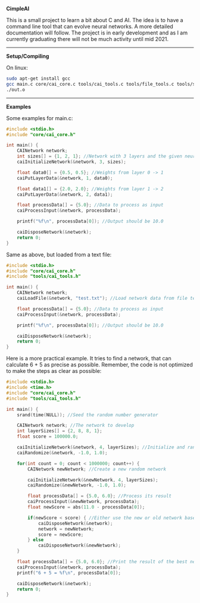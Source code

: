 **CimpleAI**

This is a small project to learn a bit about C and AI. The idea is to have a command line tool that can evolve neural networks. A more detailed documentation will follow. The project is in early development and as I am currently graduating there will not be much activity until mid 2021.

---

**Setup/Compiling**

On linux:
```bash
sudo apt-get install gcc
gcc main.c core/cai_core.c tools/cai_tools.c tools/file_tools.c tools/string_tools.c -o out.o
./out.o
```

---

**Examples**

Some examples for main.c:
```C
#include <stdio.h>
#include "core/cai_core.h"

int main() {
    CAINetwork network;
    int sizes[] = {1, 2, 1}; //Network with 3 layers and the given neuron amounts
    caiInitializeNetwork(&network, 3, sizes);

    float data0[] = {0.5, 0.5}; //Weights from layer 0 -> 1
    caiPutLayerData(&network, 1, data0);

    float data1[] = {2.0, 2.0}; //Weights from layer 1 -> 2
    caiPutLayerData(&network, 2, data1);

    float processData[] = {5.0}; //Data to process as input
    caiProcessInput(&network, processData);

    printf("%f\n", processData[0]); //Output should be 10.0

    caiDisposeNetwork(&network);
    return 0;
}
```

Same as above, but loaded from a text file:
```C
#include <stdio.h>
#include "core/cai_core.h"
#include "tools/cai_tools.h"

int main() {
    CAINetwork network;
    caiLoadFile(&network, "test.txt"); //Load network data from file test.txt

    float processData[] = {5.0}; //Data to process as input
    caiProcessInput(&network, processData);

    printf("%f\n", processData[0]); //Output should be 10.0

    caiDisposeNetwork(&network);
    return 0;
}
```

Here is a more practical example. It tries to find a network, that can calculate 6 + 5 as precise as possible. Remember, the code is not optimized to make the steps as clear as possible:
```C
#include <stdio.h>
#include <time.h>
#include "core/cai_core.h"
#include "tools/cai_tools.h"

int main() {
    srand(time(NULL)); //Seed the random number generator

    CAINetwork network; //The network to develop
    int layerSizes[] = {2, 8, 8, 1};
    float score = 100000.0;

    caiInitializeNetwork(&network, 4, layerSizes); //Initialize and randomize the network
    caiRandomize(&network, -1.0, 1.0);

    for(int count = 0; count < 1000000; count++) {
        CAINetwork newNetwork; //Create a new random network

        caiInitializeNetwork(&newNetwork, 4, layerSizes);
        caiRandomize(&newNetwork, -1.0, 1.0);

        float processData[] = {5.0, 6.0}; //Process its result
        caiProcessInput(&newNetwork, processData);
        float newScore = abs(11.0 - processData[0]);

        if(newScore < score) { //Either use the new or old network based on their score
            caiDisposeNetwork(&network);
            network = newNetwork;
            score = newScore;
        } else
            caiDisposeNetwork(&newNetwork);
    }

    float processData[] = {5.0, 6.0}; //Print the result of the best network (~11.0)
    caiProcessInput(&network, processData);
    printf("6 + 5 = %f\n", processData[0]);

    caiDisposeNetwork(&network);
    return 0;
}
```
